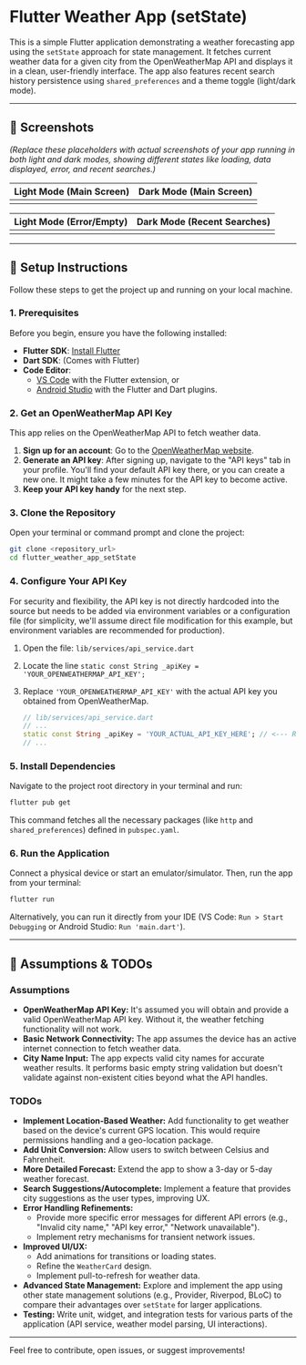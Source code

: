 # Flutter Weather App (setState)

This is a simple Flutter application demonstrating a weather forecasting app using the `setState` approach for state management. It fetches current weather data for a given city from the OpenWeatherMap API and displays it in a clean, user-friendly interface. The app also features recent search history persistence using `shared_preferences` and a theme toggle (light/dark mode).

-----

## 📸 Screenshots

*(Replace these placeholders with actual screenshots of your app running in both light and dark modes, showing different states like loading, data displayed, error, and recent searches.)*

| Light Mode (Main Screen) | Dark Mode (Main Screen) |
| :----------------------- | :---------------------- |
|  |  |

| Light Mode (Error/Empty) | Dark Mode (Recent Searches) |
| :----------------------- | :-------------------------- |
|  |  |

-----

## 🚀 Setup Instructions

Follow these steps to get the project up and running on your local machine.

### 1\. Prerequisites

Before you begin, ensure you have the following installed:

  * **Flutter SDK**: [Install Flutter](https://flutter.dev/docs/get-started/install)
  * **Dart SDK**: (Comes with Flutter)
  * **Code Editor**:
      * [VS Code](https://code.visualstudio.com/) with the Flutter extension, or
      * [Android Studio](https://developer.android.com/studio) with the Flutter and Dart plugins.

### 2\. Get an OpenWeatherMap API Key

This app relies on the OpenWeatherMap API to fetch weather data.

1.  **Sign up for an account**: Go to the [OpenWeatherMap website](https://openweathermap.org/api).
2.  **Generate an API key**: After signing up, navigate to the "API keys" tab in your profile. You'll find your default API key there, or you can create a new one. It might take a few minutes for the API key to become active.
3.  **Keep your API key handy** for the next step.

### 3\. Clone the Repository

Open your terminal or command prompt and clone the project:

```bash
git clone <repository_url>
cd flutter_weather_app_setState
```

### 4\. Configure Your API Key

For security and flexibility, the API key is not directly hardcoded into the source but needs to be added via environment variables or a configuration file (for simplicity, we'll assume direct file modification for this example, but environment variables are recommended for production).

1.  Open the file: `lib/services/api_service.dart`

2.  Locate the line `static const String _apiKey = 'YOUR_OPENWEATHERMAP_API_KEY';`

3.  Replace `'YOUR_OPENWEATHERMAP_API_KEY'` with the actual API key you obtained from OpenWeatherMap.

    ```dart
    // lib/services/api_service.dart
    // ...
    static const String _apiKey = 'YOUR_ACTUAL_API_KEY_HERE'; // <--- Replace this!
    // ...
    ```

### 5\. Install Dependencies

Navigate to the project root directory in your terminal and run:

```bash
flutter pub get
```

This command fetches all the necessary packages (like `http` and `shared_preferences`) defined in `pubspec.yaml`.

### 6\. Run the Application

Connect a physical device or start an emulator/simulator. Then, run the app from your terminal:

```bash
flutter run
```

Alternatively, you can run it directly from your IDE (VS Code: `Run > Start Debugging` or Android Studio: `Run 'main.dart'`).

-----

## 🎯 Assumptions & TODOs

### Assumptions

  * **OpenWeatherMap API Key:** It's assumed you will obtain and provide a valid OpenWeatherMap API key. Without it, the weather fetching functionality will not work.
  * **Basic Network Connectivity:** The app assumes the device has an active internet connection to fetch weather data.
  * **City Name Input:** The app expects valid city names for accurate weather results. It performs basic empty string validation but doesn't validate against non-existent cities beyond what the API handles.

### TODOs

  * **Implement Location-Based Weather:** Add functionality to get weather based on the device's current GPS location. This would require permissions handling and a geo-location package.
  * **Add Unit Conversion:** Allow users to switch between Celsius and Fahrenheit.
  * **More Detailed Forecast:** Extend the app to show a 3-day or 5-day weather forecast.
  * **Search Suggestions/Autocomplete:** Implement a feature that provides city suggestions as the user types, improving UX.
  * **Error Handling Refinements:**
      * Provide more specific error messages for different API errors (e.g., "Invalid city name," "API key error," "Network unavailable").
      * Implement retry mechanisms for transient network issues.
  * **Improved UI/UX:**
      * Add animations for transitions or loading states.
      * Refine the `WeatherCard` design.
      * Implement pull-to-refresh for weather data.
  * **Advanced State Management:** Explore and implement the app using other state management solutions (e.g., Provider, Riverpod, BLoC) to compare their advantages over `setState` for larger applications.
  * **Testing:** Write unit, widget, and integration tests for various parts of the application (API service, weather model parsing, UI interactions).

-----

Feel free to contribute, open issues, or suggest improvements\!
